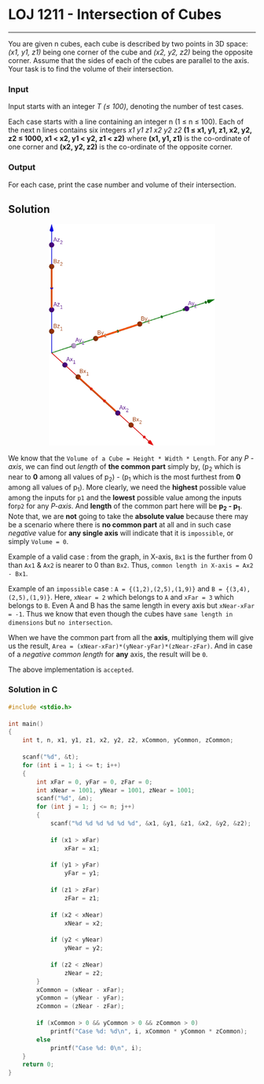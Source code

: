# LOJ 1211 - Intersection of Cubes #
---
You are given n cubes, each cube is described by two points in 3D space: _(x1, y1, z1)_ being one corner of the cube and _(x2, y2, z2)_ being the opposite corner. Assume that the sides of each of the cubes are parallel to the axis. Your task is to find the volume of their intersection.

### Input ###

Input starts with an integer _T (≤ 100)_, denoting the number of test cases.

Each case starts with a line containing an integer n (1 ≤ n ≤ 100). Each of the next n lines contains six integers _x1 y1 z1 x2 y2 z2_ __(1 ≤ x1, y1, z1, x2, y2, z2 ≤ 1000, x1 < x2, y1 < y2, z1 < z2)__ where __(x1, y1, z1)__ is the co-ordinate of one corner and __(x2, y2, z2)__ is the co-ordinate of the opposite corner.

### Output ###

For each case, print the case number and volume of their intersection.

## Solution ## 
<p align="center"><img src="1211.png" height="450"></p>

We know that the `Volume of a Cube = Height * Width * Length`. For any _P -axis_, we can find out _length_ of __the common part__ simply by, (p<sub>2</sub> which is near to __0__ among all values of p<sub>2</sub>) - (p<sub>1</sub> which is the most furthest from __0__ among all values of p<sub>1</sub>). More clearly, we need the __highest__ possible value among the inputs for `p1` and the __lowest__ possible value among the inputs for`p2` for any _P-axis_. And __length__ of the common part here will be __p<sub>2</sub> - p<sub>1</sub>__. Note that, we are __not__ going to take the __absolute value__ because there may be a scenario where there is __no common part__ at all and in such case _negative_ value for __any single axis__ will indicate that it is `impossible`, or simply `Volume = 0`. 

Example of a valid case : from the graph, in X-axis, `Bx1` is the further from 0 than `Ax1` & `Ax2` is nearer to 0 than `Bx2`. Thus, `common length in X-axis = Ax2 - Bx1`.

Example of an `impossible` case : `A = {(1,2),(2,5),(1,9)}` and `B = {(3,4),(2,5),(1,9)}`. Here, `xNear = 2` which belongs to `A` and `xFar = 3` which belongs to `B`. Even A and B has the same length in every axis but `xNear-xFar = -1`. Thus we know that even though the cubes have `same length in dimensions` but `no intersection`.

When we have the common part from all the __axis__, multiplying them will give us the result, `Area = (xNear-xFar)*(yNear-yFar)*(zNear-zFar)`. And in case of a _negative common length_ for __any__ axis, the result will be `0`.

The above implementation is `accepted`.

### Solution in C ###

```c
#include <stdio.h>

int main()
{
    int t, n, x1, y1, z1, x2, y2, z2, xCommon, yCommon, zCommon;

    scanf("%d", &t);
    for (int i = 1; i <= t; i++)
    {
        int xFar = 0, yFar = 0, zFar = 0;
        int xNear = 1001, yNear = 1001, zNear = 1001;
        scanf("%d", &n);
        for (int j = 1; j <= n; j++)
        {
            scanf("%d %d %d %d %d %d", &x1, &y1, &z1, &x2, &y2, &z2);
            
            if (x1 > xFar)
                xFar = x1;

            if (y1 > yFar)
                yFar = y1;

            if (z1 > zFar)
                zFar = z1;

            if (x2 < xNear)
                xNear = x2;

            if (y2 < yNear)
                yNear = y2;

            if (z2 < zNear)
                zNear = z2;
        }
        xCommon = (xNear - xFar);
        yCommon = (yNear - yFar);
        zCommon = (zNear - zFar);

        if (xCommon > 0 && yCommon > 0 && zCommon > 0)
            printf("Case %d: %d\n", i, xCommon * yCommon * zCommon);
        else
            printf("Case %d: 0\n", i);
    }
    return 0;
}
```